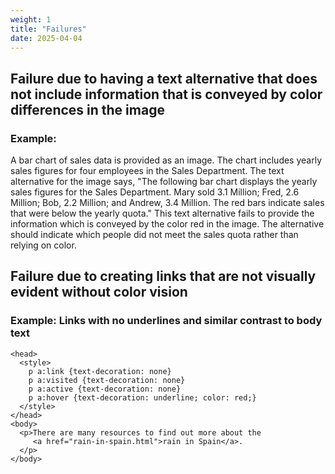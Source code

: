 ```yaml
---
weight: 1
title: "Failures"
date: 2025-04-04
---
```


## Failure due to having a text alternative that does not include information that is conveyed by color differences in the image

### Example:

A bar chart of sales data is provided as an image. The chart includes yearly sales figures for four employees in the Sales Department. The text alternative for the image says, "The following bar chart displays the yearly sales figures for the Sales Department. Mary sold 3.1 Million; Fred, 2.6 Million; Bob, 2.2 Million; and Andrew, 3.4 Million. The red bars indicate sales that were below the yearly quota." This text alternative fails to provide the information which is conveyed by the color red in the image. The alternative should indicate which people did not meet the sales quota rather than relying on color.

## Failure due to creating links that are not visually evident without color vision

### Example: Links with no underlines and similar contrast to body text

<pre aria-label="Code Example in HTML"><code>&lt;head&gt;
  &lt;style&gt;
    p a:link {text-decoration: none}
    p a:visited {text-decoration: none}
    p a:active {text-decoration: none}
    p a:hover {text-decoration: underline; color: red;}
  &lt;/style&gt;
&lt;/head&gt;
&lt;body&gt;
  &lt;p&gt;There are many resources to find out more about the 
     &lt;a href=&quot;rain-in-spain.html&quot;&gt;rain in Spain&lt;/a&gt;.
  &lt;/p&gt;
&lt;/body&gt;</code></pre>
